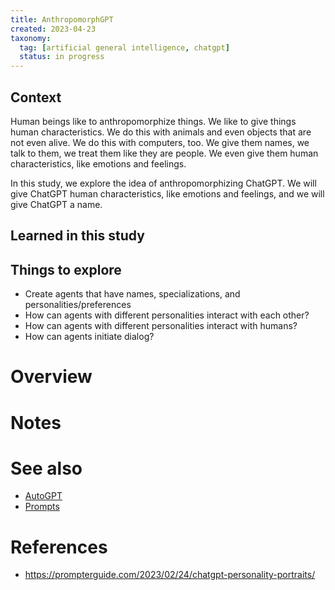 ```yaml
---
title: AnthropomorphGPT
created: 2023-04-23
taxonomy:
  tag: [artificial general intelligence, chatgpt]
  status: in progress
---
```


## Context
Human beings like to anthropomorphize things. We like to give things human characteristics. We do this with animals and even objects that are not even alive. We do this with computers, too. We give them names, we talk to them, we treat them like they are people. We even give them human characteristics, like emotions and feelings.

In this study, we explore the idea of anthropomorphizing ChatGPT. We will give ChatGPT human characteristics, like emotions and feelings, and we will give ChatGPT a name.

## Learned in this study

## Things to explore
* Create agents that have names, specializations, and personalities/preferences
* How can agents with different personalities interact with each other?
* How can agents with different personalities interact with humans?
* How can agents initiate dialog?

# Overview

# Notes

# See also
* [AutoGPT](../autogpt/article.md)
* [Prompts](../prompts/article.md#persona-generator)

# References
* https://prompterguide.com/2023/02/24/chatgpt-personality-portraits/
